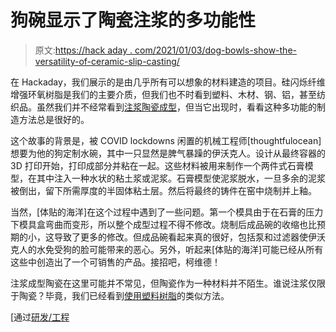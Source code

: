 # 狗碗显示了陶瓷注浆的多功能性

> 原文:[https://hack aday . com/2021/01/03/dog-bowls-show-the-versatility-of-ceramic-slip-casting/](https://hackaday.com/2021/01/03/dog-bowls-show-the-versatility-of-ceramic-slip-casting/)

在 Hackaday，我们展示的是由几乎所有可以想象的材料建造的项目。硅闪烁纤维增强环氧树脂是我们的主要介质，但我们也不时看到塑料、木材、钢、铝，甚至纺织品。虽然我们并不经常看到[注浆陶瓷成型](https://imgur.com/gallery/C5IPsNw#bviQBNW)，但当它出现时，看看这种多功能的制造方法总是很好的。

这个故事的背景是，被 COVID lockdowns 闲置的机械工程师[thoughtfulocean]想要为他的狗定制水碗，其中一只显然是脾气暴躁的伊沃克人。设计从最终容器的 3D 打印开始，打印成部分并粘在一起。这些材料被用来制作一个两件式石膏模型，在其中注入一种水状的粘土浆或泥浆。石膏模型使泥浆脱水，一旦多余的泥浆被倒出，留下所需厚度的半固体粘土层。然后将最终的铸件在窑中烧制并上釉。

当然，[体贴的海洋]在这个过程中遇到了一些问题。第一个模具由于在石膏的压力下模具盒弯曲而变形，所以整个成型过程不得不修改。烧制后成品碗的收缩也比预期的小，这导致了更多的修改。但成品碗看起来真的很好，包括泵和过滤器使伊沃克人的水免受狗的脸可能带来的恶心。另外，听起来[体贴的海洋]可能已经从所有这些中创造出了一个可销售的产品。接招吧，柯维德！

注浆成型陶瓷在这里可能并不常见，但陶瓷作为一种材料并不陌生。谁说注浆仅限于陶瓷？毕竟，我们已经看到[使用塑料树脂](https://hackaday.com/2018/05/20/slipcasting-resin-prototypes/)的类似方法。

[通过[研发/工程](https://www.reddit.com/r/engineering/comments/kiacwb/i_thought_id_share_what_ive_been_working_on_while/)